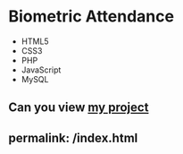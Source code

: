 # Biometric Attendance
- HTML5
- CSS3
- PHP
- JavaScript
- MySQL


Can you view [my project](https://dianakh00.github.io/biometricattendance/)
---
permalink: /index.html
---

